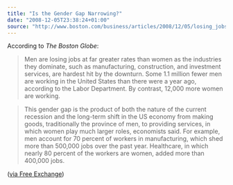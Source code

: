 ```yaml
---
title: "Is the Gender Gap Narrowing?"
date: "2008-12-05T23:38:24+01:00"
source: "http://www.boston.com/business/articles/2008/12/05/losing_jobs_in_unequal_numbers/"
---
```


According to <cite>The Boston Globe</cite>:

> Men are losing jobs at far greater rates than women as the industries they dominate, such as manufacturing, construction, and investment services, are hardest hit by the downturn. Some 1.1 million fewer men are working in the United States than there were a year ago, according to the Labor Department. By contrast, 12,000 more women are working.

> This gender gap is the product of both the nature of the current recession and the long-term shift in the US economy from making goods, traditionally the province of men, to providing services, in which women play much larger roles, economists said. For example, men account for 70 percent of workers in manufacturing, which shed more than 500,000 jobs over the past year. Healthcare, in which nearly 80 percent of the workers are women, added more than 400,000 jobs.

([via Free Exchange](http://www.economist.com/blogs/freeexchange/2008/12/the_fall_of_men.cfm))
